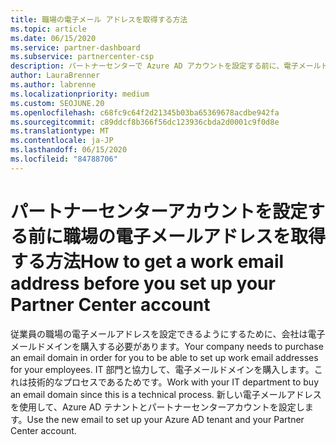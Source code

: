 ```yaml
---
title: 職場の電子メール アドレスを取得する方法
ms.topic: article
ms.date: 06/15/2020
ms.service: partner-dashboard
ms.subservice: partnercenter-csp
description: パートナーセンターで Azure AD アカウントを設定する前に、電子メールドメインの必要性について説明します。 電子メールドメインの購入方法についても説明します。
author: LauraBrenner
ms.author: labrenne
ms.localizationpriority: medium
ms.custom: SEOJUNE.20
ms.openlocfilehash: c68fc9c64f2d21345b03ba65369678acdbe942fa
ms.sourcegitcommit: c89ddcf8b366f56dc123936cbda2d0001c9f0d8e
ms.translationtype: MT
ms.contentlocale: ja-JP
ms.lasthandoff: 06/15/2020
ms.locfileid: "84788706"
---
```

# <a name="how-to-get-a-work-email-address-before-you-set-up-your-partner-center-account"></a><span data-ttu-id="64851-104">パートナーセンターアカウントを設定する前に職場の電子メールアドレスを取得する方法</span><span class="sxs-lookup"><span data-stu-id="64851-104">How to get a work email address before you set up your Partner Center account</span></span>

<span data-ttu-id="64851-105">従業員の職場の電子メールアドレスを設定できるようにするために、会社は電子メールドメインを購入する必要があります。</span><span class="sxs-lookup"><span data-stu-id="64851-105">Your company needs to purchase an email domain in order for you to be able to set up work email addresses for your employees.</span></span> <span data-ttu-id="64851-106">IT 部門と協力して、電子メールドメインを購入します。これは技術的なプロセスであるためです。</span><span class="sxs-lookup"><span data-stu-id="64851-106">Work with your IT department to buy an email domain since this is a technical process.</span></span> <span data-ttu-id="64851-107">新しい電子メールアドレスを使用して、Azure AD テナントとパートナーセンターアカウントを設定します。</span><span class="sxs-lookup"><span data-stu-id="64851-107">Use the new email to set up your Azure AD tenant and your Partner Center account.</span></span>

